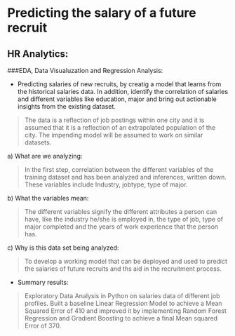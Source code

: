 # Predicting the salary of a future recruit
## HR Analytics:
###EDA, Data Visualuzation and Regression Analysis:

- Predicting salaries of new recruits, by creatig a model that learns from the historical salaries data. In addition, identify the correlation of salaries and different variables like education, major and bring out actionable insights from the existing dataset.

>The data is a reflection of job postings within one city and it is assumed that it is a reflection of an extrapolated population of the city. The impending model will be assumed to work on similar datasets.


a) What are we analyzing:

>In the first step, correlation between the different variables of the training dataset and has been analyzed and inferences, written down. These variables include Industry, jobtype, type of major.

b) What the variables mean:

>The different variables signify the different attributes a person can have, like the industry he/she is employed in, the type of job, type of major completed and the years of work experience that the person has.

c) Why is this data set being analyzed:

>To develop a working model that can be deployed and used to predict the salaries of future recruits and ths aid in the recruitment process.

- Summary results:
>Exploratory Data Analysis in Python on salaries data of different job profiles. Built a baseline Linear Regression Model to achieve a Mean Squared Error of 410 and improved it by implementing Random Forest Regression and Gradient Boosting to achieve a final Mean squared Error of 370.
